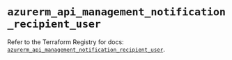 # `azurerm_api_management_notification_recipient_user`

Refer to the Terraform Registry for docs: [`azurerm_api_management_notification_recipient_user`](https://registry.terraform.io/providers/hashicorp/azurerm/4.45.0/docs/resources/api_management_notification_recipient_user).
